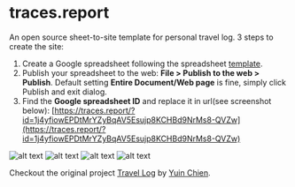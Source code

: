 # traces.report
An open source sheet-to-site template for personal travel log. 3 steps to create the site:

1. Create a Google spreadsheet following the spreadsheet <a href="https://docs.google.com/spreadsheets/d/1j4yfiowEPDtMrYZyBqAV5Esujp8KCHBd9NrMs8-QVZw/edit#gid=0" target="_blank">template<a>.
2. Publish your spreadsheet to the web: **File > Publish to the web > Publish**. Default setting **Entire Document/Web page** is fine, simply click Publish and exit dialog.
3. Find the **Google spreadsheet ID** and replace it in url(see screenshot below): [https://traces.report/?id=1j4yfiowEPDtMrYZyBqAV5Esujp8KCHBd9NrMs8-QVZw](https://traces.report/?id=1j4yfiowEPDtMrYZyBqAV5Esujp8KCHBd9NrMs8-QVZw)

![alt text](https://yuinchien.com/log/screenshots/sheet_url.png "Screenshot")
![alt text](https://yuinchien.com/log/screenshots/site1.png "Screenshot")
![alt text](https://yuinchien.com/log/screenshots/site2.png "Screenshot")
![alt text](https://yuinchien.com/log/screenshots/sheet.png "Screenshot")

Checkout the original project [Travel Log](https://yuinchien.com/travel-log/) by [Yuin Chien](https://yuinchien.com/).
